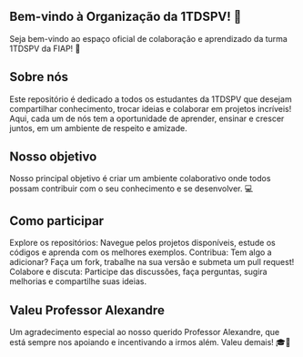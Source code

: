## Bem-vindo à Organização da 1TDSPV! 🎉
Seja bem-vindo ao espaço oficial de colaboração e aprendizado da turma 1TDSPV da FIAP! 🚀

## Sobre nós
Este repositório é dedicado a todos os estudantes da 1TDSPV que desejam compartilhar conhecimento, trocar ideias e colaborar em projetos incríveis! Aqui, cada um de nós tem a oportunidade de aprender, ensinar e crescer juntos, em um ambiente de respeito e amizade.

## Nosso objetivo
Nosso principal objetivo é criar um ambiente colaborativo onde todos possam contribuir com o seu conhecimento e se desenvolver. 💻

## Como participar
Explore os repositórios: Navegue pelos projetos disponíveis, estude os códigos e aprenda com os melhores exemplos.
Contribua: Tem algo a adicionar? Faça um fork, trabalhe na sua versão e submeta um pull request!
Colabore e discuta: Participe das discussões, faça perguntas, sugira melhorias e compartilhe suas ideias.

## Valeu Professor Alexandre
Um agradecimento especial ao nosso querido Professor Alexandre, que está sempre nos apoiando e incentivando a irmos além. Valeu demais! 🎓👏

<!--

**Here are some ideas to get you started:**

🙋‍♀️ A short introduction - what is your organization all about?
🌈 Contribution guidelines - how can the community get involved?
👩‍💻 Useful resources - where can the community find your docs? Is there anything else the community should know?
🍿 Fun facts - what does your team eat for breakfast?
🧙 Remember, you can do mighty things with the power of [Markdown](https://docs.github.com/github/writing-on-github/getting-started-with-writing-and-formatting-on-github/basic-writing-and-formatting-syntax)
-->

